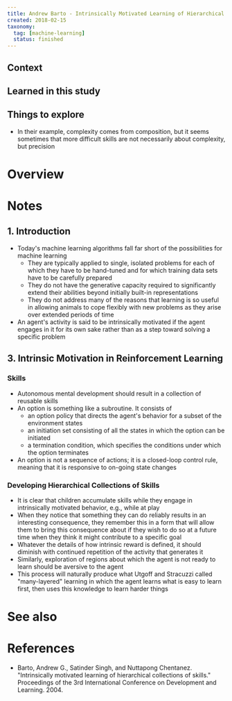 ```yaml
---
title: Andrew Barto - Intrinsically Motivated Learning of Hierarchical Collections of Skills (2004)
created: 2018-02-15
taxonomy:
  tag: [machine-learning]
  status: finished
---
```


## Context

## Learned in this study

## Things to explore
* In their example, complexity comes from composition, but it seems sometimes that more difficult skills are not necessarily about complexity, but precision

# Overview

# Notes
## 1. Introduction
* Today's machine learning algorithms fall far short of the possibilities for machine learning
	* They are typically applied to single, isolated problems for each of which they have to be hand-tuned and for which training data sets have to be carefully prepared
	* They do not have the generative capacity required to significantly extend their abilities beyond initially built-in representations
	* They do not address many of the reasons that learning is so useful in allowing animals to cope flexibly with new problems as they arise over extended periods of time
* An agent's activity is said to be intrinsically motivated if the agent engages in it for its own sake rather than as a step toward solving a specific problem

## 3. Intrinsic Motivation in Reinforcement Learning
### Skills
* Autonomous mental development should result in a collection of reusable skills
* An option is something like a subroutine. It consists of
	* an option policy that directs the agent's behavior for a subset of the environment states
	* an initiation set consisting of all the states in which the option can be initiated
	* a termination condition, which specifies the conditions under which the option terminates
* An option is not a sequence of actions; it is a closed-loop control rule, meaning that it is responsive to on-going state changes

### Developing Hierarchical Collections of Skills
* It is clear that children accumulate skills while they engage in intrinsically motivated behavior, e.g., while at play
* When they notice that something they can do reliably results in an interesting consequence, they remember this in a form that will allow them to bring this consequence about if they wish to do so at a future time when they think it might contribute to a specific goal
* Whatever the details of how intrinsic reward is defined, it should diminish with continued repetition of the activity that generates it
* Similarly, exploration of regions about which the agent is not ready to learn should be aversive to the agent
* This process will naturally produce what Utgoff and Stracuzzi called "many-layered" learning in which the agent learns what is easy to learn first, then uses this knowledge to learn harder things

# See also

# References
* Barto, Andrew G., Satinder Singh, and Nuttapong Chentanez. "Intrinsically motivated learning of hierarchical collections of skills." Proceedings of the 3rd International Conference on Development and Learning. 2004.
